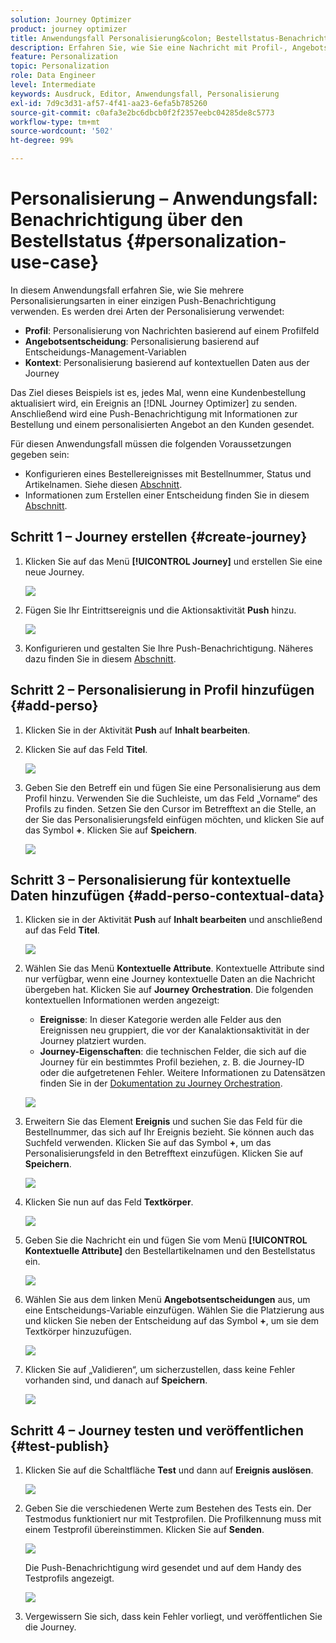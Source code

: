 ```yaml
---
solution: Journey Optimizer
product: journey optimizer
title: Anwendungsfall Personalisierung&colon; Bestellstatus-Benachrichtigung
description: Erfahren Sie, wie Sie eine Nachricht mit Profil-, Angebotsentscheidungs- und Kontextinformationen personalisieren..
feature: Personalization
topic: Personalization
role: Data Engineer
level: Intermediate
keywords: Ausdruck, Editor, Anwendungsfall, Personalisierung
exl-id: 7d9c3d31-af57-4f41-aa23-6efa5b785260
source-git-commit: c0afa3e2bc6dbcb0f2f2357eebc04285de8c5773
workflow-type: tm+mt
source-wordcount: '502'
ht-degree: 99%

---
```


# Personalisierung – Anwendungsfall: Benachrichtigung über den Bestellstatus {#personalization-use-case}

In diesem Anwendungsfall erfahren Sie, wie Sie mehrere Personalisierungsarten in einer einzigen Push-Benachrichtigung verwenden. Es werden drei Arten der Personalisierung verwendet:

* **Profil**: Personalisierung von Nachrichten basierend auf einem Profilfeld
* **Angebotsentscheidung**: Personalisierung basierend auf Entscheidungs-Management-Variablen
* **Kontext**: Personalisierung basierend auf kontextuellen Daten aus der Journey

Das Ziel dieses Beispiels ist es, jedes Mal, wenn eine Kundenbestellung aktualisiert wird, ein Ereignis an [!DNL Journey Optimizer] zu senden. Anschließend wird eine Push-Benachrichtigung mit Informationen zur Bestellung und einem personalisierten Angebot an den Kunden gesendet.

Für diesen Anwendungsfall müssen die folgenden Voraussetzungen gegeben sein:

* Konfigurieren eines Bestellereignisses mit Bestellnummer, Status und Artikelnamen. Siehe diesen [Abschnitt](../event/about-events.md).
* Informationen zum Erstellen einer Entscheidung finden Sie in diesem [Abschnitt](../offers/offer-activities/create-offer-activities.md).

## Schritt 1 – Journey erstellen {#create-journey}

1. Klicken Sie auf das Menü **[!UICONTROL Journey]** und erstellen Sie eine neue Journey.

   ![](assets/perso-uc4.png)

1. Fügen Sie Ihr Eintrittsereignis und die Aktionsaktivität **Push** hinzu.

   ![](assets/perso-uc5.png)

1. Konfigurieren und gestalten Sie Ihre Push-Benachrichtigung. Näheres dazu finden Sie in diesem [Abschnitt](../push/create-push.md).

## Schritt 2 – Personalisierung in Profil hinzufügen {#add-perso}

1. Klicken Sie in der Aktivität **Push** auf **Inhalt bearbeiten**.

1. Klicken Sie auf das Feld **Titel**.

   ![](assets/perso-uc2.png)

1. Geben Sie den Betreff ein und fügen Sie eine Personalisierung aus dem Profil hinzu. Verwenden Sie die Suchleiste, um das Feld „Vorname“ des Profils zu finden. Setzen Sie den Cursor im Betrefftext an die Stelle, an der Sie das Personalisierungsfeld einfügen möchten, und klicken Sie auf das Symbol **+**. Klicken Sie auf **Speichern**.

   ![](assets/perso-uc3.png)

## Schritt 3 – Personalisierung für kontextuelle Daten hinzufügen {#add-perso-contextual-data}

1. Klicken sie in der Aktivität **Push** auf **Inhalt bearbeiten** und anschließend auf das Feld **Titel**.

   ![](assets/perso-uc9.png)

1. Wählen Sie das Menü **Kontextuelle Attribute**. Kontextuelle Attribute sind nur verfügbar, wenn eine Journey kontextuelle Daten an die Nachricht übergeben hat. Klicken Sie auf **Journey Orchestration**. Die folgenden kontextuellen Informationen werden angezeigt:

   * **Ereignisse**: In dieser Kategorie werden alle Felder aus den Ereignissen neu gruppiert, die vor der Kanalaktionsaktivität in der Journey platziert wurden.
   * **Journey-Eigenschaften**: die technischen Felder, die sich auf die Journey für ein bestimmtes Profil beziehen, z. B. die Journey-ID oder die aufgetretenen Fehler. Weitere Informationen zu Datensätzen finden Sie in der [Dokumentation zu Journey Orchestration](../building-journeys/expression/journey-properties.md).

   ![](assets/perso-uc10.png)

1. Erweitern Sie das Element **Ereignis** und suchen Sie das Feld für die Bestellnummer, das sich auf Ihr Ereignis bezieht. Sie können auch das Suchfeld verwenden. Klicken Sie auf das Symbol **+**, um das Personalisierungsfeld in den Betrefftext einzufügen. Klicken Sie auf **Speichern**.

   ![](assets/perso-uc11.png)

1. Klicken Sie nun auf das Feld **Textkörper**.

   ![](assets/perso-uc12.png)

1. Geben Sie die Nachricht ein und fügen Sie vom Menü **[!UICONTROL Kontextuelle Attribute]** den Bestellartikelnamen und den Bestellstatus ein.

   ![](assets/perso-uc13.png)

1. Wählen Sie aus dem linken Menü **Angebotsentscheidungen** aus, um eine Entscheidungs-Variable einzufügen. Wählen Sie die Platzierung aus und klicken Sie neben der Entscheidung auf das Symbol **+**, um sie dem Textkörper hinzuzufügen.

   ![](assets/perso-uc14.png)

1. Klicken Sie auf „Validieren“, um sicherzustellen, dass keine Fehler vorhanden sind, und danach auf **Speichern**.

   ![](assets/perso-uc15.png)

## Schritt 4 – Journey testen und veröffentlichen {#test-publish}

1. Klicken Sie auf die Schaltfläche **Test** und dann auf **Ereignis auslösen**.

   ![](assets/perso-uc17.png)

1. Geben Sie die verschiedenen Werte zum Bestehen des Tests ein. Der Testmodus funktioniert nur mit Testprofilen. Die Profilkennung muss mit einem Testprofil übereinstimmen. Klicken Sie auf **Senden**.

   ![](assets/perso-uc18.png)

   Die Push-Benachrichtigung wird gesendet und auf dem Handy des Testprofils angezeigt.

   ![](assets/perso-uc19.png)

1. Vergewissern Sie sich, dass kein Fehler vorliegt, und veröffentlichen Sie die Journey.
